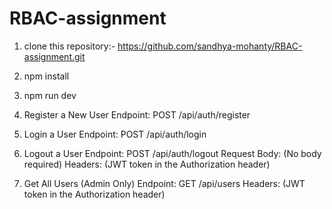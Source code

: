 # RBAC-assignment
1. clone this repository:- https://github.com/sandhya-mohanty/RBAC-assignment.git
2. npm install
3. npm run dev

1. Register a New User
Endpoint: POST /api/auth/register
2. Login a User
Endpoint: POST /api/auth/login
3. Logout a User
Endpoint: POST /api/auth/logout
Request Body: (No body required)
Headers: (JWT token in the Authorization header)
4. Get All Users (Admin Only)
Endpoint: GET /api/users
Headers: (JWT token in the Authorization header)